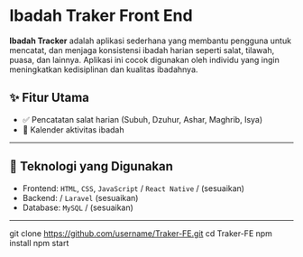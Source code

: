 # Ibadah Traker Front End

**Ibadah Tracker** adalah aplikasi sederhana yang membantu pengguna untuk mencatat, dan menjaga konsistensi ibadah harian seperti salat, tilawah, puasa, dan lainnya. Aplikasi ini cocok digunakan oleh individu yang ingin meningkatkan kedisiplinan dan kualitas ibadahnya.

## ✨ Fitur Utama

- ✅ Pencatatan salat harian (Subuh, Dzuhur, Ashar, Maghrib, Isya)
- 📆 Kalender aktivitas ibadah

---


## 🚀 Teknologi yang Digunakan

- Frontend: `HTML`, `CSS`, `JavaScript` / `React Native` / (sesuaikan)
- Backend: / `Laravel` (sesuaikan)
- Database: `MySQL` / (sesuaikan)

---

git clone https://github.com/username/Traker-FE.git
cd Traker-FE
npm install
npm start
